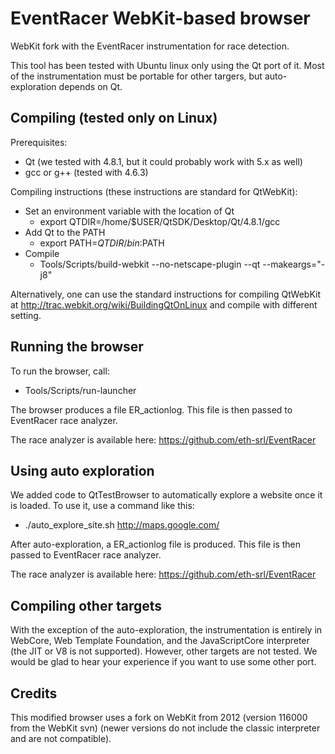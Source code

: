EventRacer WebKit-based browser
===============================

WebKit fork with the EventRacer instrumentation for race detection.


This tool has been tested with Ubuntu linux only using the Qt port of it. Most of the instrumentation must be
portable for other targers, but auto-exploration depends on Qt.


Compiling (tested only on Linux)
--------------------------------

Prerequisites:

   * Qt (we tested with 4.8.1, but it could probably work with 5.x as well)
   * gcc or g++ (tested with 4.6.3)

Compiling instructions (these instructions are standard for QtWebKit):

   * Set an environment variable with the location of Qt
      * export QTDIR=/home/$USER/QtSDK/Desktop/Qt/4.8.1/gcc
   * Add Qt to the PATH
      * export PATH=$QTDIR/bin:$PATH
   * Compile
      * Tools/Scripts/build-webkit --no-netscape-plugin --qt --makeargs="-j8"
      
Alternatively, one can use the standard instructions for compiling QtWebKit at
http://trac.webkit.org/wiki/BuildingQtOnLinux and compile with different setting.

Running the browser
-------------------

To run the browser, call:
   * Tools/Scripts/run-launcher

The browser produces a file ER_actionlog. This file is then passed to EventRacer race analyzer.

The race analyzer is available here: https://github.com/eth-srl/EventRacer

Using auto exploration
----------------------

We added code to QtTestBrowser to automatically explore a website once it is loaded. To use it,
use a command like this:

   * ./auto_explore_site.sh http://maps.google.com/

After auto-exploration, a ER_actionlog file is produced. This file is then passed to EventRacer race analyzer.

The race analyzer is available here: https://github.com/eth-srl/EventRacer

Compiling other targets
-----------------------

With the exception of the auto-exploration, the instrumentation is entirely in WebCore, Web Template Foundation, and
the JavaScriptCore interpreter (the JIT or V8 is not supported). However, other targets are not
tested. We would be glad to hear your experience if you want to use some other port.

Credits
-------

This modified browser uses a fork on WebKit from 2012 (version 116000 from the WebKit svn)
(newer versions do not include the classic interpreter and are not compatible).
